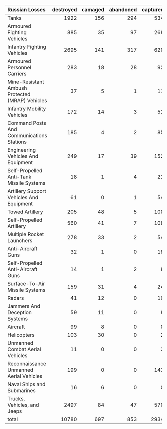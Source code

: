| Russian Losses                                   |   destroyed |   damaged |   abandoned |   captured |   total |
|:-------------------------------------------------|------------:|----------:|------------:|-----------:|--------:|
| Tanks                                            |        1922 |       156 |         294 |        534 |    2906 |
| Armoured Fighting Vehicles                       |         885 |        35 |          97 |        268 |    1285 |
| Infantry Fighting Vehicles                       |        2695 |       141 |         317 |        620 |    3773 |
| Armoured Personnel Carriers                      |         283 |        18 |          28 |         92 |     421 |
| Mine-Resistant Ambush Protected  (MRAP) Vehicles |          37 |         5 |           1 |         11 |      54 |
| Infantry Mobility Vehicles                       |         172 |        14 |           3 |         51 |     240 |
| Command Posts And Communications Stations        |         185 |         4 |           2 |         85 |     276 |
| Engineering Vehicles And Equipment               |         249 |        17 |          39 |        152 |     457 |
| Self-Propelled Anti-Tank Missile Systems         |          18 |         1 |           4 |         21 |      44 |
| Artillery Support Vehicles And Equipment         |          61 |         0 |           1 |         54 |     116 |
| Towed Artillery                                  |         205 |        48 |           5 |        100 |     358 |
| Self-Propelled Artillery                         |         560 |        41 |           7 |        108 |     716 |
| Multiple Rocket Launchers                        |         278 |        33 |           2 |         54 |     367 |
| Anti-Aircraft Guns                               |          32 |         1 |           0 |         18 |      51 |
| Self-Propelled Anti-Aircraft Guns                |          14 |         1 |           2 |          8 |      25 |
| Surface-To-Air Missile Systems                   |         159 |        31 |           4 |         24 |     218 |
| Radars                                           |          41 |        12 |           0 |         10 |      63 |
| Jammers And Deception Systems                    |          59 |        11 |           0 |          8 |      78 |
| Aircraft                                         |          99 |         8 |           0 |          0 |     107 |
| Helicopters                                      |         103 |        30 |           0 |          2 |     135 |
| Unmanned Combat Aerial Vehicles                  |          11 |         0 |           0 |          3 |      14 |
| Reconnaissance Unmanned Aerial Vehicles          |         199 |         0 |           0 |        141 |     340 |
| Naval Ships and Submarines                       |          16 |         6 |           0 |          0 |      22 |
| Trucks, Vehicles, and Jeeps                      |        2497 |        84 |          47 |        570 |    3198 |
| total                                            |       10780 |       697 |         853 |       2934 |   15264 |